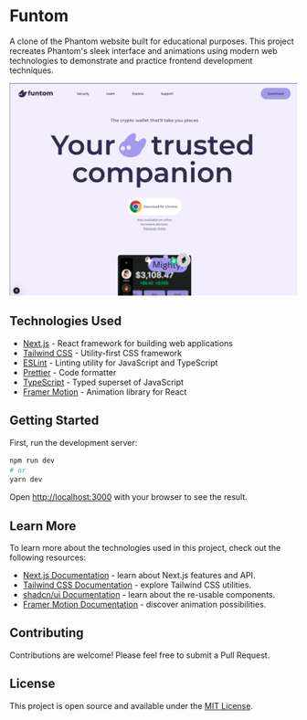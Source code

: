 # Funtom

A clone of the Phantom website built for educational purposes. This project recreates Phantom's sleek interface and animations using modern web technologies to demonstrate and practice frontend development techniques.

![Funtom Screenshot](public/screenshot.png)

## Technologies Used

- [Next.js](https://nextjs.org/) - React framework for building web applications
- [Tailwind CSS](https://tailwindcss.com/) - Utility-first CSS framework
- [ESLint](https://eslint.org/) - Linting utility for JavaScript and TypeScript
- [Prettier](https://prettier.io/) - Code formatter
- [TypeScript](https://www.typescriptlang.org/) - Typed superset of JavaScript
- [Framer Motion](https://www.framer.com/motion/) - Animation library for React

## Getting Started

First, run the development server:

```bash
npm run dev
# or
yarn dev
```

Open [http://localhost:3000](http://localhost:3000) with your browser to see the result.

## Learn More

To learn more about the technologies used in this project, check out the following resources:

- [Next.js Documentation](https://nextjs.org/docs) - learn about Next.js features and API.
- [Tailwind CSS Documentation](https://tailwindcss.com/docs) - explore Tailwind CSS utilities.
- [shadcn/ui Documentation](https://ui.shadcn.com/) - learn about the re-usable components.
- [Framer Motion Documentation](https://www.framer.com/motion/) - discover animation possibilities.

## Contributing

Contributions are welcome! Please feel free to submit a Pull Request.

## License

This project is open source and available under the [MIT License](LICENSE).
